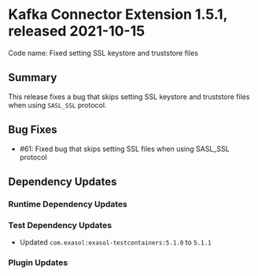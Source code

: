 # Kafka Connector Extension 1.5.1, released 2021-10-15

Code name: Fixed setting SSL keystore and truststore files

## Summary

This release fixes a bug that skips setting SSL keystore and truststore files when using `SASL_SSL` protocol.

## Bug Fixes

* #61: Fixed bug that skips setting SSL files when using SASL_SSL protocol

## Dependency Updates

### Runtime Dependency Updates

### Test Dependency Updates

* Updated `com.exasol:exasol-testcontainers:5.1.0` to `5.1.1`

### Plugin Updates
